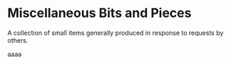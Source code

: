 # Miscellaneous Bits and Pieces
A collection of small items generally produced in response to requests by others.

aaaa
